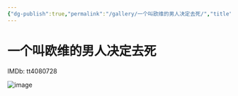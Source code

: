 ```yaml
---
{"dg-publish":true,"permalink":"/gallery/一个叫欧维的男人决定去死/","title":"一个叫欧维的男人决定去死"}
---
```



# 一个叫欧维的男人决定去死

IMDb: tt4080728

![image](https://img3.doubanio.com/view/photo/s_ratio_poster/public/p2406624993.webp)
